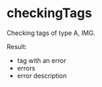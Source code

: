<h1>checkingTags</h1>

Checking tags of type A, IMG.

Result: 
- tag with an error
- errors
- error description
